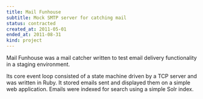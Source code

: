 ```yaml
---
title: Mail Funhouse
subtitle: Mock SMTP server for catching mail
status: contracted
created_at: 2011-05-01
ended_at: 2011-08-31
kind: project
---
```

Mail Funhouse was a mail catcher written to test email delivery functionality in a staging environment.

Its core event loop consisted of a state machine driven by a TCP server and was written in Ruby.
It stored emails sent and displayed them on a simple web application.
Emails were indexed for search using a simple Solr index.
